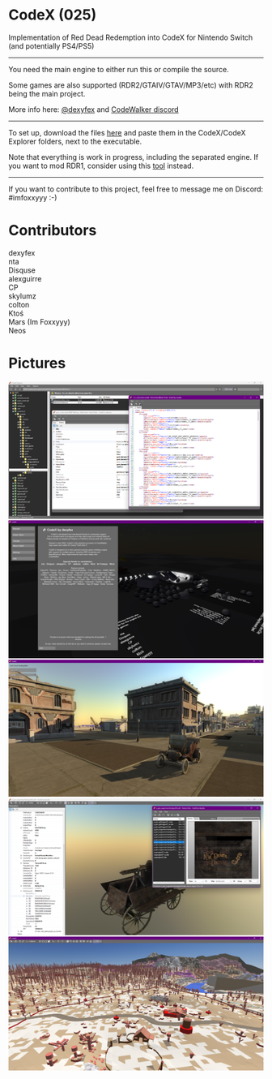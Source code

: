 # CodeX (025)

Implementation of Red Dead Redemption into CodeX for Nintendo Switch (and potentially PS4/PS5)

--------------------

You need the main engine to either run this or compile the source.     

Some games are also supported (RDR2/GTAIV/GTAV/MP3/etc) with RDR2 being the main project.

More info here: [@dexyfex](https://www.patreon.com/dexyfex) and [CodeWalker discord](https://discord.gg/rgU4SbeR)   

--------------------             

To set up, download the files [here](https://github.com/Foxxyyy/CodeX.Games.RDR1/releases/latest) and paste them in the CodeX/CodeX Explorer folders, next to the executable.

Note that everything is work in progress, including the separated engine. If you want to mod RDR1, consider using this [tool](https://github.com/Foxxyyy/Magic-RDR) instead.

--------------------

If you want to contribute to this project, feel free to message me on Discord: #imfoxxyyy :-)

# Contributors
dexyfex     
nta      
Disquse       
alexguirre      
CP      
skylumz      
colton      
Ktoś      
Mars (Im Foxxyyy)      
Neos    

# Pictures
![Screenshot](Files/Properties/codex_explorer.png)
![Screenshot](Files/Properties/codex_scene_preview.png)
![Screenshot](Files/Properties/map_viewer.png)
![Screenshot](Files/Properties/model_viewer_1.png)
![Screenshot](Files/Properties/model_viewer_2.png)
